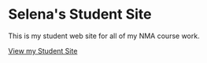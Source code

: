 # Selena's Student Site

This is my student web site for all of my NMA course work.

[View my Student Site](https://selena9090.github.io/studentsite/)
